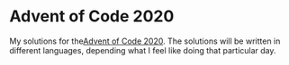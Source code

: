 # Advent of Code 2020

My solutions for the[Advent of Code 2020](https://adventofcode.com/2020/about). The solutions will be written in different languages, depending what I feel like doing that particular day.
